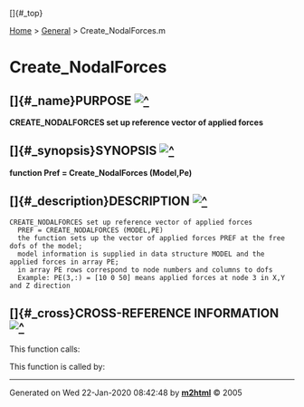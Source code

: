 []{#_top}

<div>

[Home](../FEDEASLab.html) &gt; [General](FEDEASLab.html) &gt;
Create\_NodalForces.m

</div>

Create\_NodalForces
===================

[]{#_name}PURPOSE [![\^](../up.png)](#_top)
-------------------------------------------

<div class="box">

**CREATE\_NODALFORCES set up reference vector of applied forces**

</div>

[]{#_synopsis}SYNOPSIS [![\^](../up.png)](#_top)
------------------------------------------------

<div class="box">

**function Pref = Create\_NodalForces (Model,Pe)**

</div>

[]{#_description}DESCRIPTION [![\^](../up.png)](#_top)
------------------------------------------------------

<div class="fragment">

``` {.comment}
CREATE_NODALFORCES set up reference vector of applied forces
  PREF = CREATE_NODALFORCES (MODEL,PE)
  the function sets up the vector of applied forces PREF at the free dofs of the model;
  model information is supplied in data structure MODEL and the applied forces in array PE;
  in array PE rows correspond to node numbers and columns to dofs
  Example: PE(3,:) = [10 0 50] means applied forces at node 3 in X,Y and Z direction
```

</div>

[]{#_cross}CROSS-REFERENCE INFORMATION [![\^](../up.png)](#_top)
----------------------------------------------------------------

This function calls:

This function is called by:

------------------------------------------------------------------------

Generated on Wed 22-Jan-2020 08:42:48 by
**[m2html](http://www.artefact.tk/software/matlab/m2html/ "Matlab Documentation in HTML")**
© 2005
